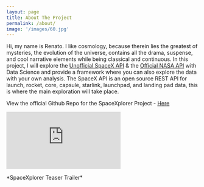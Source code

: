 ```yaml
---
layout: page
title: About The Project
permalink: /about/
image: '/images/60.jpg'
---
```


Hi, my name is Renato. I like cosmology, because therein lies the greatest of mysteries, the evolution of the universe, contains all the drama, suspense, and cool narrative elements while being classical and continuous. In this project, I will explore the [Unofficial SpaceX API](https://github.com/r-spacex/SpaceX-API) & the [Official NASA API](https://api.nasa.gov) with Data Science and provide a framework where you can also explore the data with your own analysis. The SpaceX API is an open source REST API for launch, rocket, core, capsule, starlink, launchpad, and landing pad data, this is where the main exploration will take place.

View the official Github Repo for the SpaceXplorer Project - [Here](https://github.com/renatogusani/spacexplorer)

<p><iframe src="https://www.youtube.com/embed/wbSwFU6tY1c" frameborder="0" allowfullscreen></iframe></p>
*SpaceXplorer Teaser Trailer*
<!--

![SpaceX Falcon Heavy Landing]({{site.baseurl}}/images/31.jpg)
*SpaceX Falcon Heavy Landing - Kennedy Space Center, Merritt Island, United States - 02-06-2018*

I'll start by gathering data from the SpaceX API and creating a clean dataset for further analysis. I intend to use Python functions in particular to automate the process and filter necessary data.
To begin, I will use SpaceX data to determine whether a launch will be successful. I will:

* Obtain data from the API
* Create a Dataframe from it.
* Clean and filter required data Address missing values
* Export the newly created dataframe.

 <div class="gallery-box">
  <div class="gallery">
    <img src="/images/29.jpg">
    <img src="/images/30.jpg">
    <img src="/images/31.jpg">
  </div>
</div>

<p><iframe src="https://www.youtube.com/embed/wbSwFU6tY1c" frameborder="0" allowfullscreen></iframe></p>

-->

